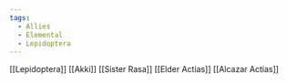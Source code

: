 ```yaml
---
tags:
  - Allies
  - Elemental
  - Lepidoptera
---
```

[[Lepidoptera]]
[[Akki]]
[[Sister Rasa]]
[[Elder Actias]]
[[Alcazar Actias]]